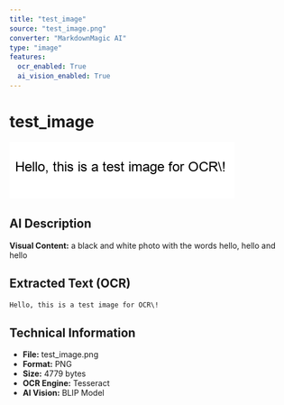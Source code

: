 ```yaml
---
title: "test_image"
source: "test_image.png"
converter: "MarkdownMagic AI"
type: "image"
features:
  ocr_enabled: True
  ai_vision_enabled: True
---
```


# test_image

![Image 1, from test_image.png, a black and white photo with the words hello, hello and hello, Text: Hello, this is a test image for OCR\!](standalone_test_images/image_1.png)

## AI Description

**Visual Content:** a black and white photo with the words hello, hello and hello

## Extracted Text (OCR)

```
Hello, this is a test image for OCR\!
```

## Technical Information

- **File:** test_image.png
- **Format:** PNG
- **Size:** 4779 bytes
- **OCR Engine:** Tesseract
- **AI Vision:** BLIP Model
